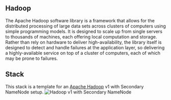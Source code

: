 ## Hadoop
The Apache Hadoop software library is a framework that allows for the distributed processing of large data sets across clusters of computers using simple programming models. It is designed to scale up from single servers to thousands of machines, each offering local computation and storage. Rather than rely on hardware to deliver high-availability, the library itself is designed to detect and handle failures at the application layer, so delivering a highly-available service on top of a cluster of computers, each of which may be prone to failures.

## Stack
This stack is a template for an [Apache Hadoop](http://hadoop.apache.org/) v1 with Secondary NameNode setup.
![](https://trello-attachments.s3.amazonaws.com/5369add918a15e844104d0ef/536b4d9e4a9d69b21b5c2ac1/1000x894/762f2e7fae4e955e05b7f7c9b202625a/hadoop.png "Hadoop v1 with Secondary NameNode")
